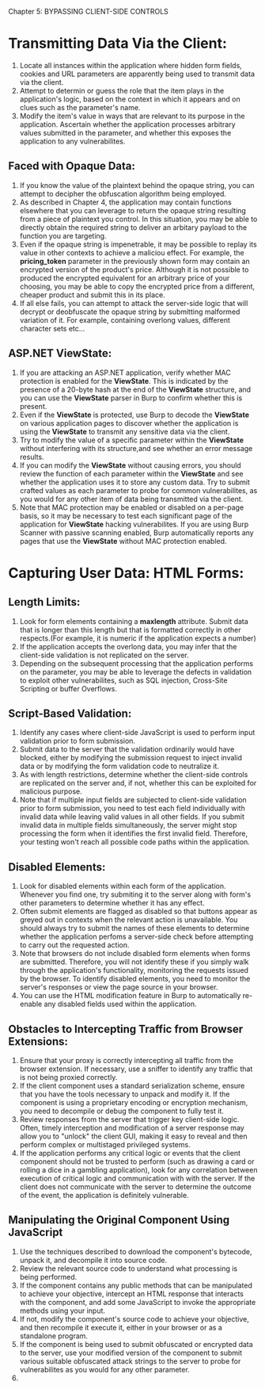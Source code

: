 Chapter 5: BYPASSING CLIENT-SIDE CONTROLS

# Transmitting Data Via the Client:
1. Locate all instances within the application where hidden form fields, cookies and URL parameters are apparently being used to transmit data via the client.
2. Attempt to determin or guess the role that the item plays in the application's logic, based on the context in which it appears and on clues such as the parameter's name.
3. Modify the item's value in ways that are relevant to its purpose in the application. Ascertain whether the application processes arbitrary values submitted in the parameter, and whether this exposes the application to any vulnerabilites.
## Faced with Opaque Data:
1. If you know the value of the plaintext behind the opaque string, you can attempt to decipher the obfuscation algorithm being employed.
2. As described in Chapter 4, the application may contain functions elsewhere that you can leverage to return the opaque string resulting from a piece of plaintext you control. In this situation, you may be able to directly obtain the required string to deliver an arbitary payload to the function you are targeting.
3. Even if the opaque string is impenetrable, it may be possible to replay its value in other contexts to achieve a maliciou effect. For example, the **pricing_token** parameter in the previously shown form may contain an encrypted version of the product's price. Although it is not possible to produced the encrypted equivalent for an arbitrary price of your choosing, you may be able to copy the encrypted price from a different, cheaper product and submit this in its place.
4. If all else fails, you can attempt to attack the server-side logic that will decrypt or deobfuscate the opaque string by submitting malformed variation of it. For example, containing overlong values, different character sets etc...

## ASP.NET ViewState:
1. If you are attacking an ASP.NET application, verify whether MAC protection is enabled for the **ViewState**. This is indicated by the presence of a 20-byte hash at the end of the **ViewState** structure, and you can use the **ViewState** parser in Burp to confirm whether this is present.
2. Even if the **ViewState** is protected, use Burp to decode the **ViewState** on various application pages to discover whether the application is using the **ViewState** to transmit any sensitive data via the client.
3. Try to modify the value of a specific parameter within the **ViewState** without interfering with its structure,and see whether an error message results.
4. If you can modify the **ViewState** without causing errors, you should review the function of each parameter within the **ViewState** and see whether the application uses it to store any custom data. Try to submit crafted values as each parameter to probe for common vulnerabilites, as you would for any other item of data being transmitted via the client.
5. Note that MAC protection may be enabled or disabled on a per-page basis, so it may be necessary to test each significant page of the application for **ViewState** hacking vulnerabilites. If you are using Burp Scanner with passive scanning enabled, Burp automatically reports any pages that use the **ViewState** without MAC protection enabled.

# Capturing User Data: HTML Forms:
## Length Limits:
1. Look for form elements containing a **maxlength** attribute. Submit data that is longer than this length but that is formatted correctly in other respects.(For example, it is numeric if the application expects a number)
2. If the application accepts the overlong data, you may infer that the client-side validation is not replicated on the server.
3. Depending on the subsequent processing that the application performs on the parameter, you may be able to leverage the defects in validation to exploit other vulnerabilites, such as SQL injection, Cross-Site Scripting or buffer Overflows.
## Script-Based Validation:
1. Identify any cases where client-side JavaScript is used to perform input validation prior to form submission.
2. Submit data to the server that the validation ordinarily would have blocked, either by modifying the submission request to inject invalid data or by modifying the form validation code to neutralize it.
3. As with length restrictions, determine whether the client-side controls are replicated on the server and, if not, whether this can be exploited for malicious purpose.
4. Note that if multiple input fields are subjected to client-side validation prior to form submission, you need to test each field individually with invalid data while leaving valid values in all other fields. If you submit invalid data in multiple fields simultaneously, the server might stop processing the form when it identifies the first invalid field. Therefore, your testing won't reach all possible code paths within the application.
## Disabled Elements:
1. Look for disabled elements within each form of the application. Whenever you find one, try submiting it to the server along with form's other parameters to determine whether it has any effect.
2. Often submit elements are flagged as disabled so that buttons appear as greyed out in contexts when the relevant action is unavailable. You should always try to submit the names of these elements to determine whether the application perfoms a server-side check before attempting to carry out the requested action.
3. Note that browsers do not include disabled form elements when forms are submitted. Therefore, you will not identify these if you simply walk through the application's functionality, monitoring the requests issued by the browser. To identify disabled elements, you need to monitor the server's responses or view the page source in your browser.
4. You can use the HTML modification feature in Burp to automatically re-enable any disabled fields used within the application.

## Obstacles to Intercepting Traffic from Browser Extensions:
1. Ensure that your proxy is correctly intercepting all traffic from the browser extension. If necessary, use a sniffer to identify any traffic that is not being proxied correctly.
2. If the client component uses a standard serialization scheme, ensure that you have the tools necessary to unpack and modify it. If the component is using a proprietary encoding or encryption mechanism, you need to decompile or debug the component to fully test it.
3. Review responses from the server that trigger key client-side logic. Often, timely interception and modification of a server response may allow you to "unlock" the client GUI, making it easy to reveal and then perform complex or multistaged privileged systems.
4. If the application performs any critical logic or events that the client component should not be trusted to perform (such as drawing a card or rolling a dice in a gambling application), look for any correlation between execution of critical logic and communication with with the server. If the client does not communicate with the server to determine the outcome of the event, the application is definitely vulnerable.
## Manipulating the Original Component Using JavaScript
1. Use the techniques described to download the component's bytecode, unpack it, and decompile it into source code.
2. Review the relevant source code to understand what processing is being performed.
3. If the component contains any public methods that can be manipulated to achieve your objective, intercept an HTML response that interacts with the component, and add some JavaScript to invoke the appropriate methods using your input.
4. If not, modify the component's source code to achieve your objective, and then recompile it execute it, either in your browser or as a standalone program.
5. If the component is being used to submit obfuscated or encrypted data to the server, use your modified version of the component to submit various suitable obfuscated attack strings to the server to probe for vulnerabilites as you would for any other parameter.
6. 











































